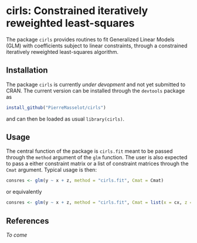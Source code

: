 # cirls: Constrained iteratively reweighted least-squares

The package `cirls` provides routines to fit Generalized Linear Models (GLM) with coefficients subject to linear constraints, through a constrained iteratively reweighted least-squares algorithm. 

## Installation

The package `cirls` is currently *under devopment* and not yet submitted to CRAN. The current version can be installed through the `devtools` package as

```R
install_github("PierreMasselot/cirls")
```

and can then be loaded as usual `library(cirls)`.

## Usage

The central function of the package is `cirls.fit` meant to be passed through the `method` argument of the `glm` function. The user is also expected to pass a either constraint matrix or a list of constraint matrices through the `Cmat` argument. Typical usage is then:

```R
consres <- glm(y ~ x + z, method = "cirls.fit", Cmat = Cmat)
```

or equivalently

```R
consres <- glm(y ~ x + z, method = "cirls.fit", Cmat = list(x = cx, z = cz))
```

## References

*To come*
